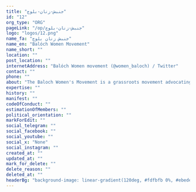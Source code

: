 ```yaml
---
title: "جنبش-زنان-بلوچ"
id: "12"
org_type: "ORG"
pageLink: "/op/جنبش-زنان-بلوچ"
logo: "logos/12.png"
name_fa: "جنبش زنان بلوچ"
name_en: "Balóch Women Movement"
name_short: ""
location: ""
post_location: ""
internetAddress: "Balóch Women movement (@women_baloch) / Twitter"
contact: ""
phone: ""
about: "The Baloch Women's Movement is a grassroots movement advocating for the rights and empowerment of Baloch women in Balochistan, a region divided between Pakistan, Iran, and Afghanistan."
expertise: ""
history: ""
manifest: ""
codeOfConduct: ""
estimationOfMembers: ""
political_orientation: ""
markForEdit: ""
social_telegram: ""
social_facebook: ""
social_youtube: ""
social_x: "None"
social_instagram: ""
created_at: ""
updated_at: ""
mark_for_delete: ""
delete_reason: ""
deleted_at: ""
headerBg: "background-image: linear-gradient(120deg, #fdfbfb 0%, #ebedee 100%);"
---
```


